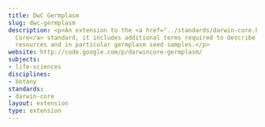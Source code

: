 ```yaml
---
title: DwC Germplasm
slug: dwc-germplasm
description: <p>An extension to the <a href="../standards/darwin-core.html">Darwin
  Core</a> standard, it includes additional terms required to describe plant genetic
  resources and in particular germplasm seed samples.</p>
website: http://code.google.com/p/darwincore-germplasm/
subjects:
- life-sciences
disciplines:
- botany
standards:
- darwin-core
layout: extension
type: extension
---
```


